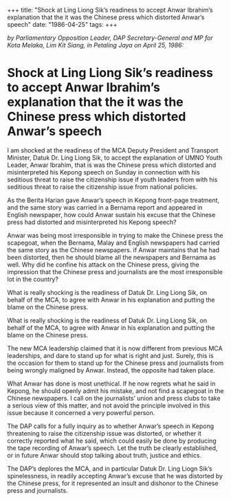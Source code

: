+++ 
title: "Shock at Ling Liong Sik’s readiness to accept Anwar Ibrahim’s explanation that the it was the Chinese press which distorted Anwar’s speech"
date: "1986-04-25"
tags:
+++

_by Parliamentary Opposition Leader, DAP Secretary-General and MP for Kota Melaka, Lim Kit Siang, in Petaling Jaya on April 25, 1986:_

# Shock at Ling Liong Sik’s readiness to accept Anwar Ibrahim’s explanation that the it was the Chinese press which distorted Anwar’s speech

I am shocked at the readiness of the MCA Deputy President and Transport Minister, Datuk Dr. Ling Liong Sik, to accept the explanation of UMNO Youth Leader, Anwar Ibrahim, that is was the Chinese press which distorted and misinterpreted his Kepong speech on Sunday in connection with his seditious threat to raise the citizenship issue if youth leaders from with his seditious threat to raise the citizenship issue from national policies.</u>

As the Berita Harian gave Anwar’s speech in Kepong front-page treatment, and the same story was carried in a Bernama report and appeared in English newspaper, how could Anwar sustain his excuse that the Chinese press had distorted and misinterpreted his Kepong speech?

Anwar was being most irresponsible in trying to make the Chinese press the scapegoat, when the Bernama, Malay and English newspapers had carried the same story as the Chinese newspapers. if Anwar maintains that he had been distorted, then he should blame all the newspapers and Bernama as well. Why did he confine his attack on the Chinese press, giving the impression that the Chinese press and journalists are the most irresponsible lot in the country?

What is really shocking is the readiness of Datuk Dr. Ling Liong Sik, on behalf of the MCA, to agree with Anwar in his explanation and putting the blame on the Chinese press.

What is really shocking is the readiness of Datuk Dr. Ling Liong Sik, on behalf of the MCA, to agree with Anwar in his explanation and putting the blame on the Chinese press.

The new MCA leadership claimed that it is now different from previous MCA leaderships, and dare to stand up for what is right and just. Surely, this is the occasion for them to stand up for the Chinese press and journalists from being wrongly maligned by Anwar. Instead, the opposite had taken place.

What Anwar has done is most unethical. If he now regrets what he said in Kepong, he should openly admit his mistake, and not find a scapegoat in the Chinese newspapers. I call on the journalists’ union and press clubs to take a serious view of this matter, and not avoid the principle involved in this issue because it concerned a very powerful person.

The DAP calls for a fully inquiry as to whether Anwar’s speech in Kepong threatening to raise the citizenship issue was distorted, or whether it correctly reported what he said, which could easily be done by producing the tape recording of Anwar’s speech. Let the truth be clearly established, or in future Anwar should stop talking about truth, justice and ethics.

The DAP’s deplores the MCA, and in particular Datuk Dr. Ling Liogn Sik’s spinelessness, in readily accepting Anwar’s excuse that he was distorted by the Chinese press, for it represented an insult and dishonor to the Chinese press and journalists.
 
